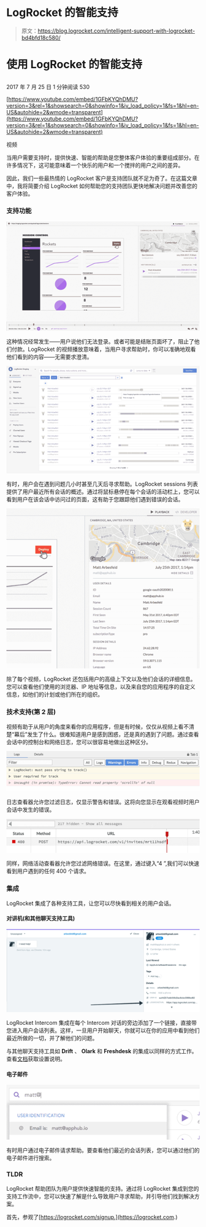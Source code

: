 # LogRocket 的智能支持

> 原文：<https://blog.logrocket.com/intelligent-support-with-logrocket-bd4bfd18c580/>

# 使用 LogRocket 的智能支持

## 

2017 年 7 月 25 日 1 分钟阅读 530

 [https://www.youtube.com/embed/1GFbKYQhDMU?version=3&rel=1&showsearch=0&showinfo=1&iv_load_policy=1&fs=1&hl=en-US&autohide=2&wmode=transparent](https://www.youtube.com/embed/1GFbKYQhDMU?version=3&rel=1&showsearch=0&showinfo=1&iv_load_policy=1&fs=1&hl=en-US&autohide=2&wmode=transparent)

视频

当用户需要支持时，提供快速、智能的帮助是您整体客户体验的重要组成部分。在许多情况下，这可能意味着一个快乐的用户和一个搅拌的用户之间的差异。

因此，我们一些最热情的 LogRocket 客户是支持团队就不足为奇了。在这篇文章中，我将简要介绍 LogRocket 如何帮助您的支持团队更快地解决问题并改善您的客户体验。

### 支持功能

![](img/219b839caa23ce8282f1ec99ec43553f.png)

这种情况经常发生——用户说他们无法登录。或者可能是结账页面坏了，阻止了他们付款。LogRocket 的视频播放意味着，当用户寻求帮助时，你可以准确地观看他们看到的内容——无需要求澄清。

![](img/8b8b3a9e8ac4a2065a1336a093e80dfe.png)

有时，用户会在遇到问题几小时甚至几天后寻求帮助。LogRocket sessions 列表提供了用户最近所有会话的概述。通过将鼠标悬停在每个会话的活动栏上，您可以看到用户在该会话中访问过的页面，这有助于您跟踪他们遇到错误的会话。

![](img/32c36d1cd57733b151c339a81f88b892.png)

除了每个视频，LogRocket 还包括用户的高级上下文以及他们会话的详细信息。您可以查看他们使用的浏览器、IP 地址等信息，以及来自您的应用程序的自定义信息，如他们的计划或他们所在的组织。

### 技术支持(第 2 层)

视频有助于从用户的角度来看你的应用程序，但是有时候，仅仅从视频上看不清楚“幕后”发生了什么。很难知道用户是感到困惑，还是真的遇到了问题。通过查看会话中的控制台和网络日志，您可以很容易地做出这种区分。

![](img/8a1356d9345961b3ea4408e51acf493d.png)

日志查看器允许您过滤日志，仅显示警告和错误。这将向您显示在观看视频时用户会话中发生的错误。

![](img/f5d6adf6b310b289060107e2ef7203a0.png)

同样，网络活动查看器允许您过滤网络错误。在这里，通过键入“4 ”,我们可以快速看到用户遇到的任何 400 个请求。

### 集成

LogRocket 集成了各种支持工具，让您可以尽快看到相关的用户会话。

#### 对讲机(和其他聊天支持工具)

![](img/16deb3b7a462f7cd308a7b954422dd01.png)

LogRocket Intercom 集成在每个 Intercom 对话的旁边添加了一个链接，直接带您进入用户会话列表。这样，一旦用户开始聊天，你就可以在你的应用中看到他们最近所做的一切，并了解他们的问题。

与其他聊天支持工具如 **Drift** 、 **Olark** 和 **Freshdesk** 的集成以同样的方式工作。查看[文档](https://docs.logrocket.com)获取设置说明。

#### 电子邮件

![](img/6ac3134050267239e1ed7441bf53f3f4.png)

有时用户通过电子邮件请求帮助。要查看他们最近的会话列表，您可以通过他们的电子邮件进行搜索。

### TLDR

LogRocket 帮助团队为用户提供快速智能的支持。通过将 LogRocket 集成到您的支持工作流中，您可以快速了解是什么导致用户寻求帮助，并引导他们找到解决方案。

首先，参观了[https://logrocket.com/signup.](https://logrocket.com.)